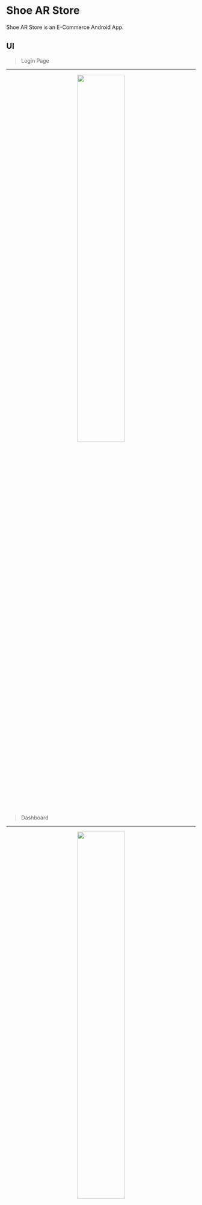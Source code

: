 # Shoe AR Store

Shoe AR Store is an E-Commerce Android App.

 UI
 ----
 
 >Login Page 
 ----
<p align="center">
  <img width="50%" src="https://github.com/mustafaynk/shoearstore/blob/master/photos/login-page.png?raw=true">
</p>

 >Dashboard
 ----
 <p align="center">
  <img width="50%" src="https://github.com/mustafaynk/shoearstore/blob/master/photos/dashboard.png?raw=true">
</p>
 
 >Product List Page
 ----
 <p align="center">
  <img width="50%" src="https://github.com/mustafaynk/shoearstore/blob/master/photos/product-list.png?raw=true">
</p>
 
 >Product Detail Page
 ----
 <p align="center">
  <img width="50%" src="https://github.com/mustafaynk/shoearstore/blob/master/photos/product-detail.png?raw=true">
</p>
 
 >Cart List Page
 ----
 <p align="center">
  <img width="50%" src="https://github.com/mustafaynk/shoearstore/blob/master/photos/cart-list.png?raw=true">
</p>
 
 >Order Detail Page
 ----
 <p align="center">
  <img width="50%" src="https://github.com/mustafaynk/shoearstore/blob/master/photos/order-detail.png?raw=true">
</p>
 

License
----

Apache License 2.0


**Open Source, It's My Life!**
